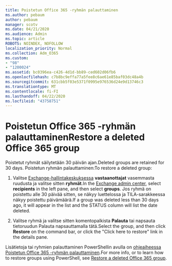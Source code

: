 ```yaml
---
title: Poistetun Office 365 -ryhmän palauttaminen
ms.author: pebaum
author: pebaum
manager: scotv
ms.date: 04/21/2020
ms.audience: Admin
ms.topic: article
ROBOTS: NOINDEX, NOFOLLOW
localization_priority: Normal
ms.collection: Adm_O365
ms.custom:
- "98"
- "1200024"
ms.assetid: bc0396ea-c426-4d1d-bb89-ced602d06fb6
ms.openlocfilehash: c7b8bc9effa77a5fee8c6ae61e85baf03dc48a4b
ms.sourcegitcommit: 631cbb5f03e5371f0995e976536d24e9d13746c3
ms.translationtype: MT
ms.contentlocale: fi-FI
ms.lasthandoff: 04/22/2020
ms.locfileid: "43758751"
---
```

# <a name="restore-a-deleted-office-365-group"></a><span data-ttu-id="2b300-102">Poistetun Office 365 -ryhmän palauttaminen</span><span class="sxs-lookup"><span data-stu-id="2b300-102">Restore a deleted Office 365 group</span></span>

<span data-ttu-id="2b300-103">Poistetut ryhmät säilytetään 30 päivän ajan.</span><span class="sxs-lookup"><span data-stu-id="2b300-103">Deleted groups are retained for 30 days.</span></span> <span data-ttu-id="2b300-104">Poistetun ryhmän palauttaminen:</span><span class="sxs-lookup"><span data-stu-id="2b300-104">To restore a deleted group:</span></span>
  
1. <span data-ttu-id="2b300-105">Valitse [Exchange-hallintakeskuksessa](https://outlook.office365.com/ecp/) **vastaanottajat** vasemmasta ruudusta ja valitse sitten **ryhmät**.</span><span class="sxs-lookup"><span data-stu-id="2b300-105">In the [Exchange admin center](https://outlook.office365.com/ecp/), select **recipients** in the left pane, and then select **groups**.</span></span> <span data-ttu-id="2b300-106">Jos ryhmä on poistettu alle 30 päivää sitten, se näkyy luettelossa ja TILA-sarakkeessa näkyy poistettu päivämäärä.</span><span class="sxs-lookup"><span data-stu-id="2b300-106">If a group was deleted less than 30 days ago, it will appear in the list and the STATUS column will list the date deleted.</span></span>

2. <span data-ttu-id="2b300-107">Valitse ryhmä ja valitse sitten komentopalkista **Palauta** tai napsauta tietoruudun Palauta napsauttamalla tätä.</span><span class="sxs-lookup"><span data-stu-id="2b300-107">Select the group, and then click **Restore** on the command bar, or click the "Click here to restore" link in the details pane.</span></span>

<span data-ttu-id="2b300-108">Lisätietoja tai ryhmien palauttaminen PowerShellin avulla on [ohjeaiheessa Poistetun Office 365 -ryhmän palauttaminen](https://go.microsoft.com/fwlink/?linkid=867802).</span><span class="sxs-lookup"><span data-stu-id="2b300-108">For more info, or to learn how to restore groups using PowerShell, see [Restore a deleted Office 365 group](https://go.microsoft.com/fwlink/?linkid=867802).</span></span>
  